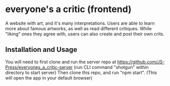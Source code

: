 # everyone's a critic  (frontend)

A website with art, and it's many interpretations. Users are able to learn more about famous artworks, as well as read different critiques. While "liking" ones they agree with, users can also create and post their own crits.

## Installation and Usage

You will need to first clone and run the server repo at https://github.com/JS-Press/everyones_a_critic-server (run CLI command "shotgun" within directory to start server)
Then clone this repo, and run "npm start". (This will open the app in your default browser)
